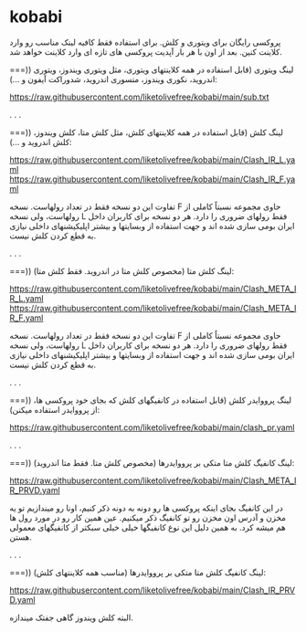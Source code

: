 # kobabi
پروکسی رایگان برای ویتوری و کلش.
برای استفاده فقط کافیه لینک مناسب رو وارد کلاینت کنین.
بعد از اون با هر بار آپدیت پروکسی های تازه ای وارد کلاینت خواهد شد.

===)) لینگ ویتوری (قابل استفاده در همه کلاینتهای ویتوری، مثل ویتوری ویندوز، ویتوری اندروید، نکوری ویندوز، متسوری اندروید، شدوراکت آیفون و ...):

https://raw.githubusercontent.com/liketolivefree/kobabi/main/sub.txt

.
.
.


===)) لینگ کلش (قابل استفاده در همه کلاینتهای کلش، مثل کلش متا، کلش ویندوز، کلش اندروید و ...):

https://raw.githubusercontent.com/liketolivefree/kobabi/main/Clash_IR_L.yaml
https://raw.githubusercontent.com/liketolivefree/kobabi/main/Clash_IR_F.yaml

تفاوت این دو نسخه فقط در تعداد رولهاست. نسخه F حاوی مجموعه نسبتاً کاملی از رولهاست، ولی نسخه L فقط رولهای ضروری را دارد.
هر دو نسخه برای کاربران داخل ایران بومی سازی شده اند و جهت استفاده از وبسایتها و بیشتر اپلیکیشنهای داخلی نیازی به قطع کردن کلش نیست.

.
.
.


===)) لینگ کلش متا (مخصوص کلش متا در اندروید. فقط کلش متا):

https://raw.githubusercontent.com/liketolivefree/kobabi/main/Clash_META_IR_L.yaml
https://raw.githubusercontent.com/liketolivefree/kobabi/main/Clash_META_IR_F.yaml

تفاوت این دو نسخه فقط در تعداد رولهاست. نسخه F حاوی مجموعه نسبتاً کاملی از رولهاست، ولی نسخه L فقط رولهای ضروری را دارد.
هر دو نسخه برای کاربران داخل ایران بومی سازی شده اند و جهت استفاده از وبسایتها و بیشتر اپلیکیشنهای داخلی نیازی به قطع کردن کلش نیست.


.
.
.


===)) لینگ پرووایدر کلش (قابل استفاده در کانفیگهای کلش که بجای خود پروکسی ها، از پرووایدر استفاده میکنن):

https://raw.githubusercontent.com/liketolivefree/kobabi/main/clash_pr.yaml

.
.
.


===)) لینگ کانفیگ کلش متا متکی بر پرووایدرها (مخصوص کلش متا. فقط متا اندروید):

https://raw.githubusercontent.com/liketolivefree/kobabi/main/Clash_META_IR_PRVD.yaml

در این کانفیگ بجای اینکه پروکسی ها رو دونه به دونه ذکر کنیم، اونا رو میندازیم تو یه مخزن و آدرس اون مخزن رو تو کانفیگ ذکر میکنیم. عین همین کار رو در مورد رول ها هم میشه کرد.
به همین دلیل این نوع کانفیگها خیلی خیلی سبکتر از کانفیگهای معمولی هستن.


.
.
.

===)) لینگ کانفیگ کلش متا متکی بر پرووایدرها (مناسب همه کلاینتهای کلش):


https://raw.githubusercontent.com/liketolivefree/kobabi/main/Clash_IR_PRVD.yaml

البته کلش ویندوز گاهی جفتک میندازه.
